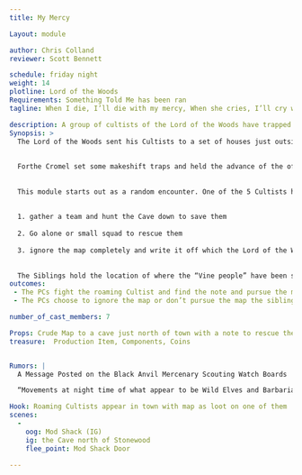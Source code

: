 ```yaml
---
title: My Mercy

Layout: module

author: Chris Colland 
reviewer: Scott Bennett

schedule: friday night
weight: 14
plotline: Lord of the Woods
Requirements: Something Told Me has been ran
tagline: When I die, I’ll die with my mercy, When she cries, I’ll cry with her.  

description: A group of cultists of the Lord of the Woods have trapped a brother and sister in a cave just north of town. The siblings have sent a note to town to get help.
Synopsis: >
  The Lord of the Woods sent his Cultists to a set of houses just outside of Stonewood proper. Forthe Cromel and Serath Cromel a brother and sister were taking a walk at night. The two were set upon by Cultists and while the siblings managed to kill a few cultists but were overran. The siblings fled but did not realize that this was all a part of the cultists plan. The Cultists were herded the siblings down a set path to lure them to “the Cave” that the Cultist use to trap victims. 
  
  
  Forthe Cromel set some makeshift traps and held the advance of the off, Serath Crome wrote a note and attempted to make a break for it but one was captured and “Harvested” by the Lord of the Woods and returned to “the Cave” hold up in a small passageway, they await hope as a cultist took the message recklessly and went towards town with greed in their eyes.
  
  
  This module starts out as a random encounter. One of the 5 Cultists has a Map to “the Cave” north of Stonewood that the siblings are holed up in. The PCs loot the map upon defeating the roaming Cultists then are free to engage in this module how they wish. They can 
  
  
  1. gather a team and hunt the Cave down to save them
  
  2. Go alone or small squad to rescue them
  
  3. ignore the map completely and write it off which the Lord of the Woods kills the siblings just before Sunrise.
  
  
  The Siblings hold the location of where the “Vine people” have been sighted coming and going from but can only take them there in the daytime, too unsafe at night and hard to find. They also overheard the Lord of the Woods Cultists speaking about a group called the “Circle of Blackened Thorns”.
outcomes: 
 - The PCs fight the roaming Cultist and find the note and pursue the map to the cave to rescue the siblings
 - The PCs choose to ignore the map or don’t pursue the map the siblings are killed at just before Sunrise by the Lord of the Wood

number_of_cast_members: 7

Props: Crude Map to a cave just north of town with a note to rescue the Forthe siblings. 
treasure:  Production Item, Components, Coins


Rumors: |
  A Message Posted on the Black Anvil Mercenary Scouting Watch Boards

  “Movements at night time of what appear to be Wild Elves and Barbarians mostly, a few Humans among them, have been spotted to the West of Stonewood. If you get close to them, they will stop and stare at you but wont advance unless you do. Speaking with them has not gained much result yet, they seem to me stalking something or seeking something. The most distinguishing marks we can find of them is that they have Black and Green markings on their faces in the shape of vines and leaves.”

Hook: Roaming Cultists appear in town with map as loot on one of them
scenes: 
  - 
    oog: Mod Shack (IG) 
    ig: the Cave north of Stonewood
    flee_point: Mod Shack Door

---
```


